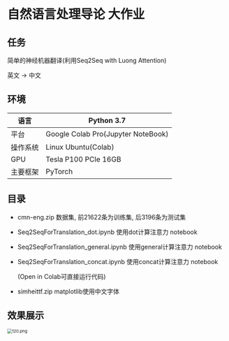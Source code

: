 # 自然语言处理导论 大作业

## 任务

简单的神经机器翻译(利用Seq2Seq with Luong Attention)

英文 -> 中文

## 环境

| 语言     | **Python  3.7**                    |
| -------- | ---------------------------------- |
| 平台     | Google Colab Pro(Jupyter NoteBook) |
| 操作系统 | Linux Ubuntu(Colab)                |
| GPU      | Tesla P100 PCIe 16GB               |
| 主要框架 | PyTorch                            |

## 目录

* cmn-eng.zip    数据集, 前21622条为训练集, 后3196条为测试集

* Seq2SeqForTranslation_dot.ipynb    使用dot计算注意力 notebook

* Seq2SeqForTranslation_general.ipynb    使用general计算注意力 notebook

* Seq2SeqForTranslation_concat.ipynb    使用concat计算注意力 notebook

  (Open in Colab可直接运行代码)
* simheittf.zip    matplotlib使用中文字体

## 效果展示

<img src="https://i.loli.net/2021/06/08/wJhdrZpbMYFRmPH.png" alt="120.png" style="zoom:67%;" />
